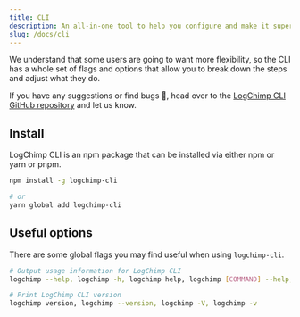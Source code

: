 ```yaml
---
title: CLI
description: An all-in-one tool to help you configure and make it super easy to spin up a new LogChimp site.
slug: /docs/cli
---
```


We understand that some users are going to want more flexibility, so the CLI has a whole set of flags and options that allow you to break down the steps and adjust what they do.

If you have any suggestions or find bugs 🐞, head over to the [LogChimp CLI GitHub repository](https://github.com/logchimp/logchimp-cli) and let us know.

## Install

LogChimp CLI is an npm package that can be installed via either npm or yarn or pnpm.

```bash
npm install -g logchimp-cli

# or
yarn global add logchimp-cli
```

## Useful options

There are some global flags you may find useful when using `logchimp-cli`.

```bash
# Output usage information for LogChimp CLI
logchimp --help, logchimp -h, logchimp help, logchimp [COMMAND] --help, logchimp help [COMMAND]

# Print LogChimp CLI version
logchimp version, logchimp --version, logchimp -V, logchimp -v
```
